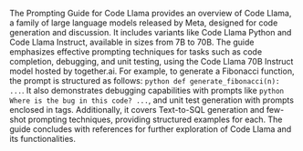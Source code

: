 The Prompting Guide for Code Llama provides an overview of Code Llama, a family of large language models released by Meta, designed for code generation and discussion. It includes variants like Code Llama Python and Code Llama Instruct, available in sizes from 7B to 70B. The guide emphasizes effective prompting techniques for tasks such as code completion, debugging, and unit testing, using the Code Llama 70B Instruct model hosted by together.ai. For example, to generate a Fibonacci function, the prompt is structured as follows: ```python def generate_fibonacci(n): ...```. It also demonstrates debugging capabilities with prompts like ```python Where is the bug in this code? ...```, and unit test generation with prompts enclosed in tags. Additionally, it covers Text-to-SQL generation and few-shot prompting techniques, providing structured examples for each. The guide concludes with references for further exploration of Code Llama and its functionalities.